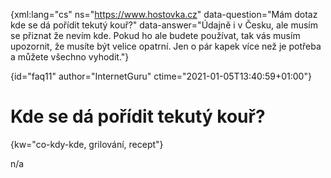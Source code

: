 
{xml:lang="cs" ns="https://www.hostovka.cz" data-question="Mám dotaz kde se dá pořídit tekutý kouř?" data-answer="Údajně i v Česku, ale musím se přiznat že nevím kde. Pokud ho ale budete používat, tak vás musím upozornit, že musíte být velice opatrní. Jen o pár kapek více než je potřeba a můžete všechno vyhodit."}

{id="faq11" author="InternetGuru" ctime="2021-01-05T13:40:59+01:00"}

# Kde se dá pořídit tekutý kouř?

{kw="co-kdy-kde, grilování, recept"}

n/a

